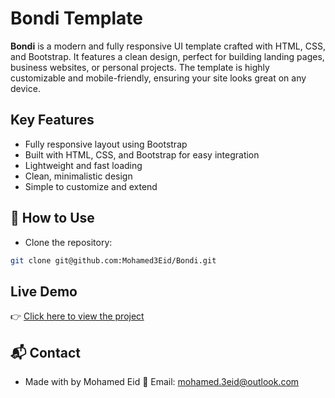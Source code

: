 # Bondi Template

**Bondi** is a modern and fully responsive UI template crafted with HTML, CSS, and Bootstrap. It features a clean design, perfect for building landing pages, business websites, or personal projects. The template is highly customizable and mobile-friendly, ensuring your site looks great on any device.

## Key Features

- Fully responsive layout using Bootstrap
- Built with HTML, CSS, and Bootstrap for easy integration
- Lightweight and fast loading
- Clean, minimalistic design
- Simple to customize and extend

## 📂 How to Use

- Clone the repository:

```bash
git clone git@github.com:Mohamed3Eid/Bondi.git
```

## Live Demo

👉 [Click here to view the project](https://mohamed3eid.github.io/Bondi/pages/index.html)

## 📬 Contact

- Made with by Mohamed Eid 📧 Email: mohamed.3eid@outlook.com
